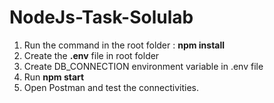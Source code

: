 # NodeJs-Task-Solulab

1. Run the command in the root folder : **npm install**
2. Create the **.env** file in root folder
3. Create  DB_CONNECTION environment variable in .env file
4. Run **npm start**
5. Open Postman and test the connectivities.
